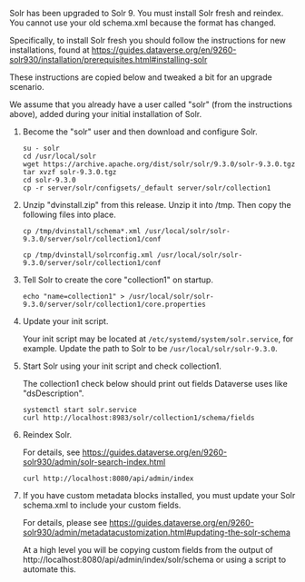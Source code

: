 Solr has been upgraded to Solr 9. You must install Solr fresh and reindex. You cannot use your old schema.xml because the format has changed.

Specifically, to install Solr fresh you should follow the instructions for new installations, found at https://guides.dataverse.org/en/9260-solr930/installation/prerequisites.html#installing-solr

These instructions are copied below and tweaked a bit for an upgrade scenario.

We assume that you already have a user called "solr" (from the instructions above), added during your initial installation of Solr.

1. Become the "solr" user and then download and configure Solr.

   ```
   su - solr
   cd /usr/local/solr
   wget https://archive.apache.org/dist/solr/solr/9.3.0/solr-9.3.0.tgz
   tar xvzf solr-9.3.0.tgz
   cd solr-9.3.0
   cp -r server/solr/configsets/_default server/solr/collection1
   ```

1. Unzip "dvinstall.zip" from this release. Unzip it into /tmp. Then copy the following files into place.

   ```
   cp /tmp/dvinstall/schema*.xml /usr/local/solr/solr-9.3.0/server/solr/collection1/conf

   cp /tmp/dvinstall/solrconfig.xml /usr/local/solr/solr-9.3.0/server/solr/collection1/conf
   ```

1. Tell Solr to create the core "collection1" on startup.

   ```
   echo "name=collection1" > /usr/local/solr/solr-9.3.0/server/solr/collection1/core.properties
   ```

1. Update your init script.

   Your init script may be located at `/etc/systemd/system/solr.service`, for example. Update the path to Solr to be `/usr/local/solr/solr-9.3.0`.

1. Start Solr using your init script and check collection1.

   The collection1 check below should print out fields Dataverse uses like "dsDescription".

   ```
   systemctl start solr.service
   curl http://localhost:8983/solr/collection1/schema/fields
   ```

1. Reindex Solr.

   For details, see https://guides.dataverse.org/en/9260-solr930/admin/solr-search-index.html

   ```
   curl http://localhost:8080/api/admin/index
   ```

1. If you have custom metadata blocks installed, you must update your Solr schema.xml to include your custom fields.

   For details, please see https://guides.dataverse.org/en/9260-solr930/admin/metadatacustomization.html#updating-the-solr-schema

   At a high level you will be copying custom fields from the output of http://localhost:8080/api/admin/index/solr/schema or using a script to automate this.

